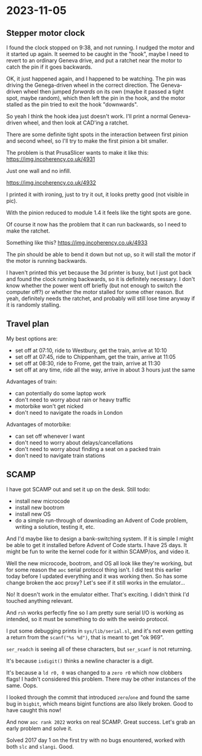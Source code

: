 # 2023-11-05

## Stepper motor clock

I found the clock stopped on 9:38, and not running. I nudged the motor
and it started up again. It seemed to be caught in the "hook", maybe I need
to revert to an ordinary Geneva drive, and put a ratchet near the motor
to catch the pin if it goes backwards.

OK, it just happened again, and I happened to be watching. The pin was
driving the Genega-driven wheel in the correct direction. The Geneva-driven
wheel then jumped *forwards* on its own (maybe it passed a tight spot, maybe
random), which then left the pin in the hook, and the motor stalled as the pin
tried to exit the hook "downwards".

So yeah I think the hook idea just doesn't work. I'll print a normal
Geneva-driven wheel, and then look at CAD'ing a ratchet.

There are some definite tight spots in the interaction between first pinion
and second wheel, so I'll try to make the first pinion a bit smaller.

The problem is that PrusaSlicer wants to make it like this: https://img.incoherency.co.uk/4931

Just one wall and no infill.

https://img.incoherency.co.uk/4932

I printed it with ironing, just to try it out, it looks pretty good (not visible in pic).

With the pinion reduced to module 1.4 it feels like the tight spots are gone.

Of course it now has the problem that it can run backwards, so I need to make the ratchet.

Something like this? https://img.incoherency.co.uk/4933

The pin should be able to bend it down but not up, so it will stall the motor if the motor
is running backwards.

I haven't printed this yet because the 3d printer is busy, but I just got back and found the clock running backwards,
so it is definitely necessary. I don't know whether the power went off briefly (but not enough
to switch the computer off?) or whether the motor stalled for some other reason. But yeah, definitely
needs the ratchet, and probably will still lose time anyway if it is randomly stalling.

## Travel plan

My best options are:

 * set off at 07:10, ride to Westbury, get the train, arrive at 10:10
 * set off at 07:45, ride to Chippenham, get the train, arrive at 11:05
 * set off at 08:30, ride to Frome, get the train, arrive at 11:30
 * set off at any time, ride all the way, arrive in about 3 hours just the same

Advantages of train:

 * can potentially do some laptop work
 * don't need to worry about rain or heavy traffic
 * motorbike won't get nicked
 * don't need to navigate the roads in London

Advantages of motorbike:

 * can set off whenever I want
 * don't need to worry about delays/cancellations
 * don't need to worry about finding a seat on a packed train
 * don't need to navigate train stations

## SCAMP

I have got SCAMP out and set it up on the desk. Still todo:

 * install new microcode
 * install new bootrom
 * install new OS
 * do a simple run-through of downloading an Advent of Code problem, writing a solution, testing it, etc.

And I'd maybe like to design a bank-switching system. If it is simple I might be able to get it installed
before Advent of Code starts. I have 25 days. It might be fun to write the kernel code for it within SCAMP/os,
and video it.

Well the new microcode, bootrom, and OS all look like they're working, but for some reason the `aoc` serial
protocol thing isn't. I did test this earlier today before I updated everything and it was working then. So
has some change broken the aoc proxy? Let's see if it still works in the emulator...

No! It doesn't work in the emulator either. That's exciting. I didn't think I'd touched anything relevant.

And `rsh` works perfectly fine so I am pretty sure serial I/O is working as intended, so it must be something
to do with the weirdo protocol.

I put some debugging prints in `sys/lib/serial.sl`, and it's not even getting a return from the `scanf("%s %d")`,
that is meant to get "ok 969".

`ser_readch` is seeing all of these characters, but `ser_scanf` is not returning.

It's because `isdigit()` thinks a newline character is a digit.

It's because a `ld r0, 0` was changed to a `zero r0` which now clobbers flags! I hadn't considered this problem.
There may be other instances of the same. Oops.

I looked through the commit that introduced `zero`/`one` and found the same bug in `bigbit`, which means
bigint functions are also likely broken. Good to have caught this now!

And now `aoc rank 2022` works on real SCAMP. Great success. Let's grab an early problem and solve it.

Solved 2017 day 1 on the first try with no bugs enountered, worked with both `slc` and `slangi`. Good.
